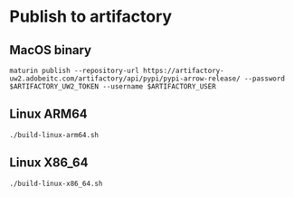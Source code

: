 # Publish to artifactory

## MacOS binary
```shell
maturin publish --repository-url https://artifactory-uw2.adobeitc.com/artifactory/api/pypi/pypi-arrow-release/ --password $ARTIFACTORY_UW2_TOKEN --username $ARTIFACTORY_USER
```

## Linux ARM64
```shell
./build-linux-arm64.sh
```

## Linux X86_64
```shell
./build-linux-x86_64.sh
```